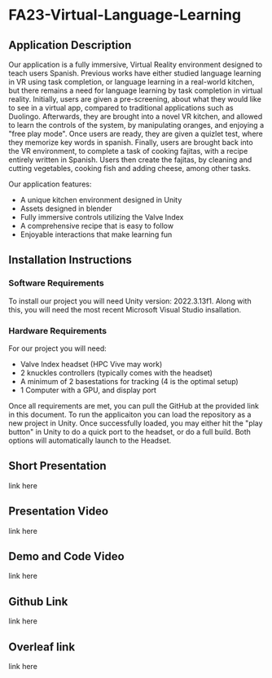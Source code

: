 # FA23-Virtual-Language-Learning
## Application Description
Our application is a fully immersive, Virtual Reality environment designed to teach users Spanish. Previous works have either studied language learning in VR using task completion, or language learning in a real-world kitchen, but there remains a need for language learning by task completion in virtual reality. Initially, users are given a pre-screening, about what they would like to see in a virtual app, compared to traditional applications such as Duolingo. Afterwards, they are brought into a novel VR kitchen, and allowed to learn the controls of the system, by manipulating oranges, and enjoying a "free play mode". Once users are ready, they are given a quizlet test, where they memorize key words in spanish. Finally, users are brought back into the VR environment, to complete a task of cooking fajitas, with a recipe entirely written in Spanish. Users then create the fajitas, by cleaning and cutting vegetables, cooking fish and adding cheese, among other tasks.

Our application features:
* A unique kitchen environment designed in Unity
* Assets designed in blender
* Fully immersive controls utilizing the Valve Index
* A comprehensive recipe that is easy to follow
* Enjoyable interactions that make learning fun

## Installation Instructions
### Software Requirements
To install our project you will need Unity version: 2022.3.13f1. Along with this, you will need the most recent Microsoft Visual Studio insallation.

### Hardware Requirements
For our project you will need:
* Valve Index headset (HPC Vive may work)
* 2 knuckles controllers (typically comes with the headset)
* A minimum of 2 basestations for tracking (4 is the optimal setup)
* 1 Computer with a GPU, and display port

Once all requirements are met, you can pull the GitHub at the provided link in this document. To run the applicaiton you can load the repository as a new project in Unity. Once successfully loaded, you may either hit the "play button" in Unity to do a quick port to the headset, or do a full build. Both options will automatically launch to the Headset. 

## Short Presentation
link here
## Presentation Video
link here
## Demo and Code Video
link here
## Github Link
link here
## Overleaf link
link here
